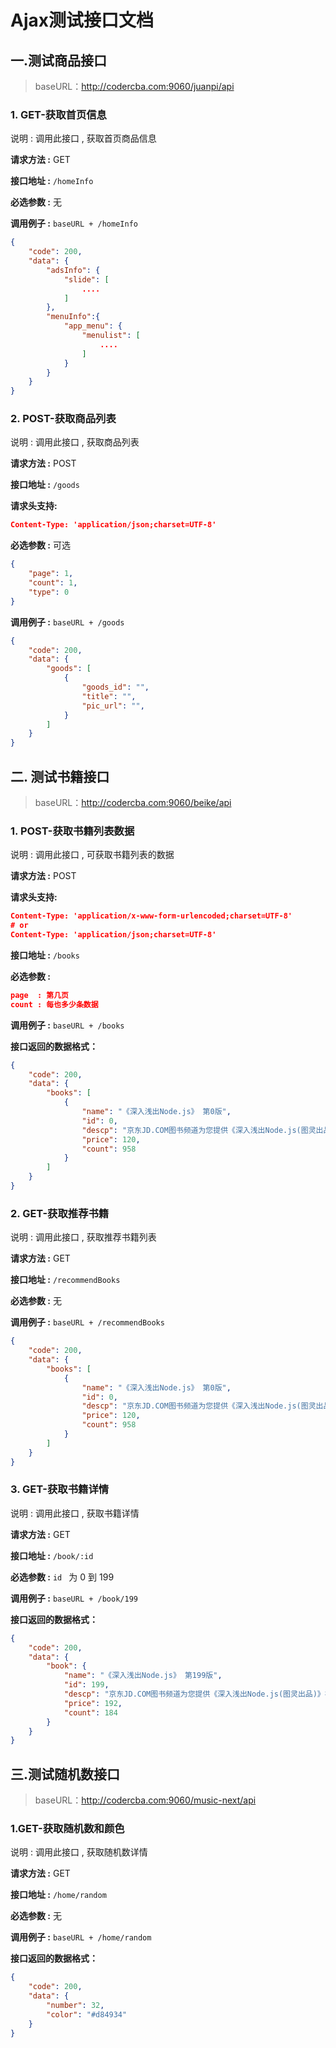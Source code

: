 # Ajax测试接口文档

## 一.测试商品接口

> baseURL：http://codercba.com:9060/juanpi/api

### 1. GET-获取首页信息

说明 : 调用此接口 , 获取首页商品信息

**请求方法 :** GET 

**接口地址 :** `/homeInfo`

**必选参数 :** 无

**调用例子 :** `baseURL + /homeInfo`

```json
{
    "code": 200,
    "data": {
        "adsInfo": {
            "slide": [
                ....
            ]
        },
        "menuInfo":{
            "app_menu": {
                "menulist": [
                    ....
                ]
            }
        }
    }
}
```



### 2. POST-获取商品列表

说明 : 调用此接口 , 获取商品列表

**请求方法 :** POST 

**接口地址 :** `/goods`

**请求头支持:** 

```json
Content-Type: 'application/json;charset=UTF-8'
```

**必选参数 :**  可选

```json
{
    "page": 1,
    "count": 1,
    "type": 0
}
```

**调用例子 :** `baseURL + /goods`

```json
{
    "code": 200,
    "data": {
        "goods": [
            {
                "goods_id": "",
                "title": "",
                "pic_url": "",
            }
        ]
    }
}
```



## 二. 测试书籍接口

> baseURL：http://codercba.com:9060/beike/api

### 1. POST-获取书籍列表数据

说明 : 调用此接口 , 可获取书籍列表的数据

**请求方法 :** POST

**请求头支持:** 

```json
Content-Type: 'application/x-www-form-urlencoded;charset=UTF-8'
# or
Content-Type: 'application/json;charset=UTF-8'
```



**接口地址 :** `/books`

**必选参数 :** 

```json
page  : 第几页
count : 每也多少条数据
```

**调用例子 :** `baseURL + /books`

**接口返回的数据格式：**

```json
{
    "code": 200,
    "data": {
        "books": [
            {
                "name": "《深入浅出Node.js》 第0版",
                "id": 0,
                "descp": "京东JD.COM图书频道为您提供《深入浅出Node.js(图灵出品)》在线选购，本书作者：，出版社：人民邮电出版社。买图书，到京东。网购图书，享受最低优惠折扣!",
                "price": 120,
                "count": 958
            }
        ]
    }
}
```



### 2. GET-获取推荐书籍

说明 : 调用此接口 , 获取推荐书籍列表

**请求方法 :** GET 

**接口地址 :** `/recommendBooks`

**必选参数 :** 无

**调用例子 :** `baseURL + /recommendBooks`

```json
{
    "code": 200,
    "data": {
        "books": [
            {
                "name": "《深入浅出Node.js》 第0版",
                "id": 0,
                "descp": "京东JD.COM图书频道为您提供《深入浅出Node.js(图灵出品)》在线选购，本书作者：，出版社：人民邮电出版社。买图书，到京东。网购图书，享受最低优惠折扣!",
                "price": 120,
                "count": 958
            }
        ]
    }
}
```



### 3. GET-获取书籍详情

说明 : 调用此接口 , 获取书籍详情

**请求方法 :** GET 

**接口地址 :** `/book/:id`

**必选参数 :** `id ` 为 0  到 199

**调用例子 :** `baseURL + /book/199`

**接口返回的数据格式：**

```json
{
    "code": 200,
    "data": {
        "book": {
            "name": "《深入浅出Node.js》 第199版",
            "id": 199,
            "descp": "京东JD.COM图书频道为您提供《深入浅出Node.js(图灵出品)》在线选购，本书作者：，出版社：人民邮电出版社。买图书，到京东。网购图书，享受最低优惠折扣!",
            "price": 192,
            "count": 184
        }
    }
}
```



## 三.测试随机数接口

> baseURL：http://codercba.com:9060/music-next/api

### 1.GET-获取随机数和颜色

说明 : 调用此接口 , 获取随机数详情

**请求方法 :** GET 

**接口地址 :** `/home/random`

**必选参数 :** 无

**调用例子 :** `baseURL + /home/random`

**接口返回的数据格式：**

```json
{
    "code": 200,
    "data": {
        "number": 32,
        "color": "#d84934"
    }
}
```





